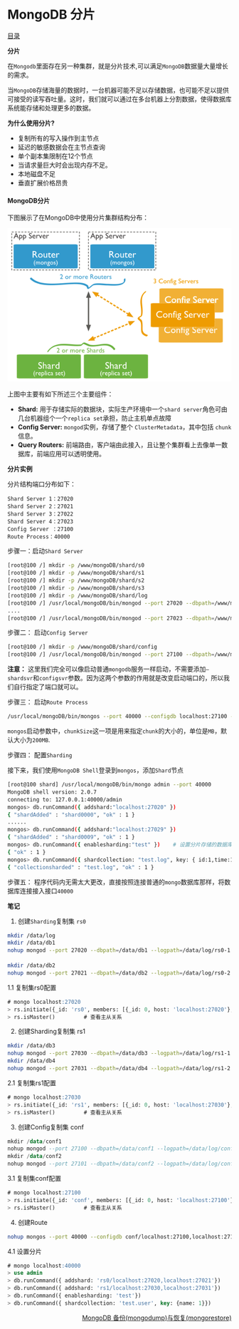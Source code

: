 # 						MongoDB 分片

[目录](README.md)

__分片__

在`Mongodb`里面存在另一种集群，就是分片技术,可以满足`MongoDB`数据量大量增长的需求。

当`MongoDB`存储海量的数据时，一台机器可能不足以存储数据，也可能不足以提供可接受的读写吞吐量。这时，我们就可以通过在多台机器上分割数据，使得数据库系统能存储和处理更多的数据。

__为什么使用分片?__

* 复制所有的写入操作到主节点
* 延迟的敏感数据会在主节点查询
* 单个副本集限制在12个节点
* 当请求量巨大时会出现内存不足。
* 本地磁盘不足
* 垂直扩展价格昂贵

#### MongoDB分片

下图展示了在MongoDB中使用分片集群结构分布：

<img src="imgs/sharding.png" alt="MongoDB分片图" />

上图中主要有如下所述三个主要组件：

* **Shard:** 用于存储实际的数据块，实际生产环境中一个`shard server`角色可由几台机器组个一个`replica set`承担，防止主机单点故障
* **Config Server:** `mongod`实例，存储了整个 `ClusterMetadata`，其中包括 `chunk`信息。
* **Query Routers:**    前端路由，客户端由此接入，且让整个集群看上去像单一数据库，前端应用可以透明使用。

__分片实例__

分片结构端口分布如下：
```
Shard Server 1：27020
Shard Server 2：27021
Shard Server 3：27022
Shard Server 4：27023
Config Server ：27100
Route Process：40000
```
步骤一：启动`Shard Server`
```bash
[root@100 /] mkdir -p /www/mongoDB/shard/s0
[root@100 /] mkdir -p /www/mongoDB/shard/s1
[root@100 /] mkdir -p /www/mongoDB/shard/s2
[root@100 /] mkdir -p /www/mongoDB/shard/s3
[root@100 /] mkdir -p /www/mongoDB/shard/log
[root@100 /] /usr/local/mongoDB/bin/mongod --port 27020 --dbpath=/www/mongoDB/shard/s0 --logpath=/www/mongoDB/shard/log/s0.log --logappend --fork
....
[root@100 /] /usr/local/mongoDB/bin/mongod --port 27023 --dbpath=/www/mongoDB/shard/s3 --logpath=/www/mongoDB/shard/log/s3.log --logappend --fork
```
步骤二： 启动`Config Server`
```bash
[root@100 /] mkdir -p /www/mongoDB/shard/config
[root@100 /] /usr/local/mongoDB/bin/mongod --port 27100 --dbpath=/www/mongoDB/shard/config --logpath=/www/mongoDB/shard/log/config.log --logappend --fork
```
__注意：__ 这里我们完全可以像启动普通`mongodb`服务一样启动，不需要添加`—shardsvr`和`configsvr`参数。因为这两个参数的作用就是改变启动端口的，所以我们自行指定了端口就可以。

步骤三： 启动`Route Process`
```bash
/usr/local/mongoDB/bin/mongos --port 40000 --configdb localhost:27100 --fork --logpath=/www/mongoDB/shard/log/route.log --chunkSize 500
```
`mongos`启动参数中，`chunkSize`这一项是用来指定`chunk`的大小的，单位是`MB`，默认大小为`200MB`.

步骤四： 配置`Sharding`

接下来，我们使用`MongoDB Shell`登录到`mongos`，添加`Shard`节点
```bash
[root@100 shard] /usr/local/mongoDB/bin/mongo admin --port 40000
MongoDB shell version: 2.0.7
connecting to: 127.0.0.1:40000/admin
mongos> db.runCommand({ addshard:"localhost:27020" })
{ "shardAdded" : "shard0000", "ok" : 1 }
......
mongos> db.runCommand({ addshard:"localhost:27029" })
{ "shardAdded" : "shard0009", "ok" : 1 }
mongos> db.runCommand({ enablesharding:"test" }) 	# 设置分片存储的数据库
{ "ok" : 1 }
mongos> db.runCommand({ shardcollection: "test.log", key: { id:1,time:1}})
{ "collectionsharded" : "test.log", "ok" : 1 }
```
步骤五： 程序代码内无需太大更改，直接按照连接普通的`mongo`数据库那样，将数据库连接接入接口`40000`

__笔记__

1. 创建`Sharding`复制集 `rs0`
```bash
mkdir /data/log
mkdir /data/db1
nohup mongod --port 27020 --dbpath=/data/db1 --logpath=/data/log/rs0-1.log --logappend --fork --shardsvr --replSet=rs0 &

mkdir /data/db2
nohup mongod --port 27021 --dbpath=/data/db2 --logpath=/data/log/rs0-2.log --logappend --fork --shardsvr --replSet=rs0 &
```
1.1 复制集rs0配置

```sql
# mongo localhost:27020
> rs.initiate({_id: 'rs0', members: [{_id: 0, host: 'localhost:27020'}, {_id: 1, host: 'localhost:27021'}]})
> rs.isMaster() 		# 查看主从关系
```
2. 创建Sharding复制集 rs1
```bash
mkdir /data/db3
nohup mongod --port 27030 --dbpath=/data/db3 --logpath=/data/log/rs1-1.log --logappend --fork --shardsvr --replSet=rs1 &
mkdir /data/db4
nohup mongod --port 27031 --dbpath=/data/db4 --logpath=/data/log/rs1-2.log --logappend --fork --shardsvr --replSet=rs1 &
```
2.1 复制集rs1配置
```sql
# mongo localhost:27030
> rs.initiate({_id: 'rs1', members: [{_id: 0, host: 'localhost:27030'}, {_id: 1, host: 'localhost:27031'}]})
> rs.isMaster() 		# 查看主从关系
```
3. 创建Config复制集 conf
```sql
mkdir /data/conf1
nohup mongod --port 27100 --dbpath=/data/conf1 --logpath=/data/log/conf-1.log --logappend --fork --configsvr --replSet=conf &
mkdir /data/conf2
nohup mongod --port 27101 --dbpath=/data/conf2 --logpath=/data/log/conf-2.log --logappend --fork --configsvr --replSet=conf &
```
3.1 复制集conf配置
```sql
# mongo localhost:27100
> rs.initiate({_id: 'conf', members: [{_id: 0, host: 'localhost:27100'}, {_id: 1, host: 'localhost:27101'}]})
> rs.isMaster() 		# 查看主从关系
```
4. 创建Route
```bash
nohup mongos --port 40000 --configdb conf/localhost:27100,localhost:27101 --fork --logpath=/data/log/route.log --logappend &
```
4.1 设置分片
```sql
# mongo localhost:40000
> use admin
> db.runCommand({ addshard: 'rs0/localhost:27020,localhost:27021'})
> db.runCommand({ addshard: 'rs1/localhost:27030,localhost:27031'})
> db.runCommand({ enablesharding: 'test'})
> db.runCommand({ shardcollection: 'test.user', key: {name: 1}})
```

<a href="mongodump-mongorestore.md" style="float: right;">MongoDB 备份(mongodump)与恢复(mongorestore)</a>